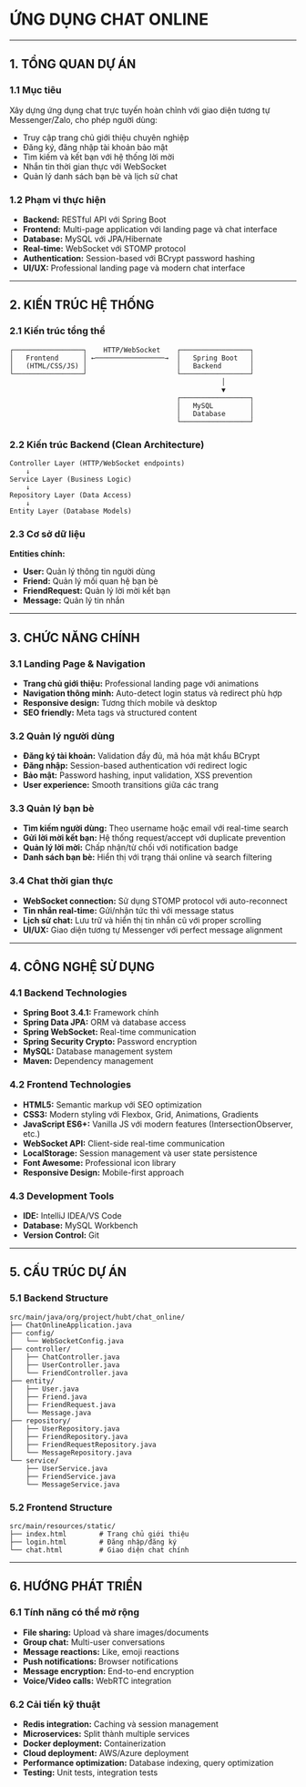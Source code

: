 # ỨNG DỤNG CHAT ONLINE

---
## 1. TỔNG QUAN DỰ ÁN

### 1.1 Mục tiêu
Xây dựng ứng dụng chat trực tuyến hoàn chỉnh với giao diện tương tự Messenger/Zalo, cho phép người dùng:
- Truy cập trang chủ giới thiệu chuyên nghiệp
- Đăng ký, đăng nhập tài khoản bảo mật
- Tìm kiếm và kết bạn với hệ thống lời mời
- Nhắn tin thời gian thực với WebSocket
- Quản lý danh sách bạn bè và lịch sử chat

### 1.2 Phạm vi thực hiện
- **Backend:** RESTful API với Spring Boot
- **Frontend:** Multi-page application với landing page và chat interface
- **Database:** MySQL với JPA/Hibernate
- **Real-time:** WebSocket với STOMP protocol
- **Authentication:** Session-based với BCrypt password hashing
- **UI/UX:** Professional landing page và modern chat interface

---

## 2. KIẾN TRÚC HỆ THỐNG

### 2.1 Kiến trúc tổng thể
```
┌─────────────────┐    HTTP/WebSocket    ┌─────────────────┐
│   Frontend      │ ←─────────────────→  │   Spring Boot   │
│   (HTML/CSS/JS) │                      │   Backend       │
└─────────────────┘                      └─────────────────┘
                                                    │
                                                    ▼
                                         ┌─────────────────┐
                                         │   MySQL         │
                                         │   Database      │
                                         └─────────────────┘
```

### 2.2 Kiến trúc Backend (Clean Architecture)
```
Controller Layer (HTTP/WebSocket endpoints)
    ↓
Service Layer (Business Logic)
    ↓
Repository Layer (Data Access)
    ↓
Entity Layer (Database Models)
```

### 2.3 Cơ sở dữ liệu
**Entities chính:**
- **User:** Quản lý thông tin người dùng
- **Friend:** Quản lý mối quan hệ bạn bè
- **FriendRequest:** Quản lý lời mời kết bạn
- **Message:** Quản lý tin nhắn

---

## 3. CHỨC NĂNG CHÍNH

### 3.1 Landing Page & Navigation
- **Trang chủ giới thiệu:** Professional landing page với animations
- **Navigation thông minh:** Auto-detect login status và redirect phù hợp
- **Responsive design:** Tương thích mobile và desktop
- **SEO friendly:** Meta tags và structured content

### 3.2 Quản lý người dùng
- **Đăng ký tài khoản:** Validation đầy đủ, mã hóa mật khẩu BCrypt
- **Đăng nhập:** Session-based authentication với redirect logic
- **Bảo mật:** Password hashing, input validation, XSS prevention
- **User experience:** Smooth transitions giữa các trang

### 3.3 Quản lý bạn bè
- **Tìm kiếm người dùng:** Theo username hoặc email với real-time search
- **Gửi lời mời kết bạn:** Hệ thống request/accept với duplicate prevention
- **Quản lý lời mời:** Chấp nhận/từ chối với notification badge
- **Danh sách bạn bè:** Hiển thị với trạng thái online và search filtering

### 3.4 Chat thời gian thực
- **WebSocket connection:** Sử dụng STOMP protocol với auto-reconnect
- **Tin nhắn real-time:** Gửi/nhận tức thì với message status
- **Lịch sử chat:** Lưu trữ và hiển thị tin nhắn cũ với proper scrolling
- **UI/UX:** Giao diện tương tự Messenger với perfect message alignment

---

## 4. CÔNG NGHỆ SỬ DỤNG

### 4.1 Backend Technologies
- **Spring Boot 3.4.1:** Framework chính
- **Spring Data JPA:** ORM và database access
- **Spring WebSocket:** Real-time communication
- **Spring Security Crypto:** Password encryption
- **MySQL:** Database management system
- **Maven:** Dependency management

### 4.2 Frontend Technologies
- **HTML5:** Semantic markup với SEO optimization
- **CSS3:** Modern styling với Flexbox, Grid, Animations, Gradients
- **JavaScript ES6+:** Vanilla JS với modern features (IntersectionObserver, etc.)
- **WebSocket API:** Client-side real-time communication
- **LocalStorage:** Session management và user state persistence
- **Font Awesome:** Professional icon library
- **Responsive Design:** Mobile-first approach

### 4.3 Development Tools
- **IDE:** IntelliJ IDEA/VS Code
- **Database:** MySQL Workbench
- **Version Control:** Git

---

## 5. CẤU TRÚC DỰ ÁN

### 5.1 Backend Structure
```
src/main/java/org/project/hubt/chat_online/
├── ChatOnlineApplication.java
├── config/
│   └── WebSocketConfig.java
├── controller/
│   ├── ChatController.java
│   ├── UserController.java
│   └── FriendController.java
├── entity/
│   ├── User.java
│   ├── Friend.java
│   ├── FriendRequest.java
│   └── Message.java
├── repository/
│   ├── UserRepository.java
│   ├── FriendRepository.java
│   ├── FriendRequestRepository.java
│   └── MessageRepository.java
└── service/
    ├── UserService.java
    ├── FriendService.java
    └── MessageService.java
```

### 5.2 Frontend Structure
```
src/main/resources/static/
├── index.html        # Trang chủ giới thiệu
├── login.html        # Đăng nhập/đăng ký
└── chat.html         # Giao diện chat chính
```
---

## 6. HƯỚNG PHÁT TRIỂN

### 6.1 Tính năng có thể mở rộng
- **File sharing:** Upload và share images/documents
- **Group chat:** Multi-user conversations
- **Message reactions:** Like, emoji reactions
- **Push notifications:** Browser notifications
- **Message encryption:** End-to-end encryption
- **Voice/Video calls:** WebRTC integration

### 6.2 Cải tiến kỹ thuật
- **Redis integration:** Caching và session management
- **Microservices:** Split thành multiple services
- **Docker deployment:** Containerization
- **Cloud deployment:** AWS/Azure deployment
- **Performance optimization:** Database indexing, query optimization
- **Testing:** Unit tests, integration tests

